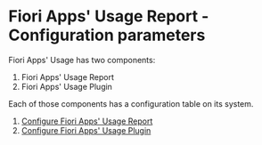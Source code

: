 # Fiori Apps' Usage Report - Configuration parameters

Fiori Apps' Usage has two components: 
1. Fiori Apps' Usage Report
2. Fiori Apps' Usage Plugin 

Each of those components has a configuration table on its system.

1. [Configure Fiori Apps' Usage Report](conf-cen.md)
2. [Configure Fiori Apps' Usage Plugin](conf-man.md)

